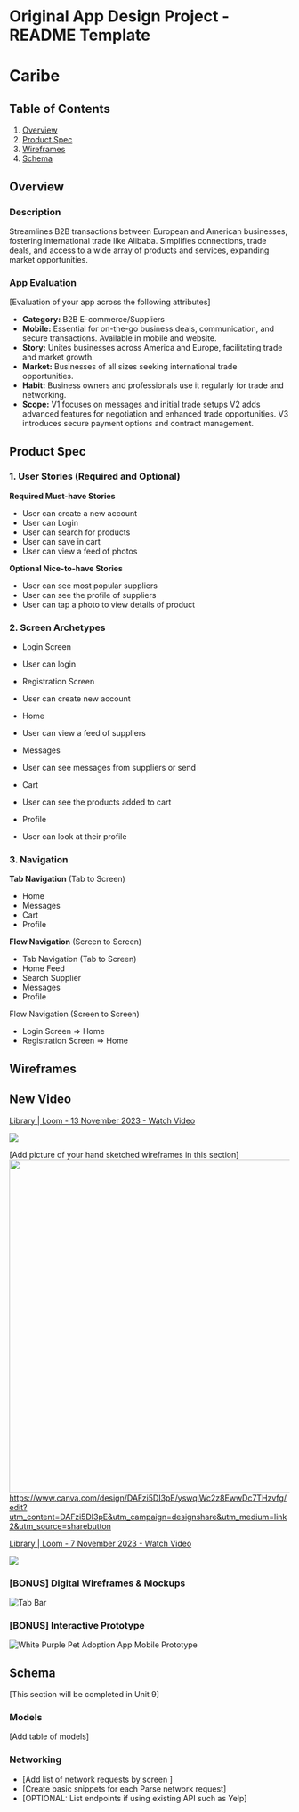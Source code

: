 Original App Design Project - README Template
===

# Caribe

## Table of Contents

1. [Overview](#Overview)
2. [Product Spec](#Product-Spec)
3. [Wireframes](#Wireframes)
4. [Schema](#Schema)

## Overview

### Description

Streamlines B2B transactions between European and American businesses, fostering international trade like Alibaba. Simplifies connections, trade deals, and access to a wide array of products and services, expanding market opportunities.

### App Evaluation

[Evaluation of your app across the following attributes]
- **Category:** B2B E-commerce/Suppliers
- **Mobile:** Essential for on-the-go business deals, communication, and secure transactions. Available in mobile and website.
- **Story:** Unites businesses across America and Europe, facilitating trade and market growth.
- **Market:** Businesses of all sizes seeking international trade opportunities.
- **Habit:** Business owners and professionals use it regularly for trade and networking.
- **Scope:** V1 focuses on messages and initial trade setups V2 adds advanced features for negotiation and enhanced trade opportunities. V3 introduces secure payment options and contract management.

## Product Spec

### 1. User Stories (Required and Optional)

**Required Must-have Stories**

* User can create a new account
* User can Login
* User can search for products
* User can save in cart
* User can view a feed of photos

**Optional Nice-to-have Stories**

* User can see most popular suppliers
* User can see the profile of suppliers
* User can tap a photo to view details of product 

### 2. Screen Archetypes

- Login Screen
* User can login

- Registration Screen
* User can create new account

- Home
* User can view a feed of suppliers

- Messages
* User can see messages from suppliers or send 

- Cart
* User can see the products added to cart

- Profile
* User can look at their profile 
  

### 3. Navigation

**Tab Navigation** (Tab to Screen)

* Home
* Messages
* Cart
* Profile

**Flow Navigation** (Screen to Screen)

* Tab Navigation (Tab to Screen)
* Home Feed
* Search Supplier
* Messages
* Profile

Flow Navigation (Screen to Screen)

* Login Screen
=> Home
* Registration Screen
=> Home

## Wireframes
## New Video
<div>
    <a href="https://www.loom.com/share/76ffaab3c9ff4abd91a12cbfd1563784">
      <p>Library | Loom - 13 November 2023 - Watch Video</p>
    </a>
    <a href="https://www.loom.com/share/76ffaab3c9ff4abd91a12cbfd1563784">
      <img style="max-width:300px;" src="https://cdn.loom.com/sessions/thumbnails/76ffaab3c9ff4abd91a12cbfd1563784-with-play.gif">
    </a>
  </div>

[Add picture of your hand sketched wireframes in this section]
<img src="YOUR_WIREFRAME_IMAGE_URL" width=600>
https://www.canva.com/design/DAFzi5DI3pE/yswqlWc2z8EwwDc7THzvfg/edit?utm_content=DAFzi5DI3pE&utm_campaign=designshare&utm_medium=link2&utm_source=sharebutton
<div>
    <a href="https://www.loom.com/share/9c224c0765b24ea5a5bffa8e366065ab">
      <p>Library | Loom - 7 November 2023 - Watch Video</p>
    </a>
    <a href="https://www.loom.com/share/9c224c0765b24ea5a5bffa8e366065ab">
      <img style="max-width:300px;" src="https://cdn.loom.com/sessions/thumbnails/9c224c0765b24ea5a5bffa8e366065ab-with-play.gif">
    </a>
  </div>

### [BONUS] Digital Wireframes & Mockups

![Tab Bar](https://github.com/luisanabarajas/Caribe/assets/103004074/534e0144-c1f7-4e24-8956-ecc52fe26d36)


### [BONUS] Interactive Prototype

![White   Purple Pet Adoption App Mobile Prototype](https://github.com/luisanabarajas/Caribe/assets/103004074/70f7da1b-519c-4be5-b79e-ac8840dc32e8)


## Schema 

[This section will be completed in Unit 9]

### Models

[Add table of models]

### Networking

- [Add list of network requests by screen ]
- [Create basic snippets for each Parse network request]
- [OPTIONAL: List endpoints if using existing API such as Yelp]
